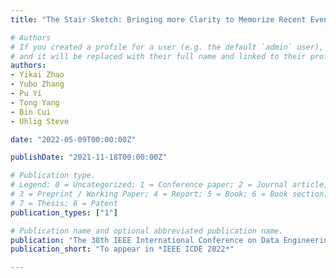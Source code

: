```yaml
---
title: "The Stair Sketch: Bringing more Clarity to Memorize Recent Events"

# Authors
# If you created a profile for a user (e.g. the default `admin` user), write the username (folder name) here 
# and it will be replaced with their full name and linked to their profile.
authors:
- Yikai Zhao
- Yubo Zhang
- Pu Yi
- Tong Yang
- Bin Cui
- Uhlig Steve

date: "2022-05-09T00:00:00Z"

publishDate: "2021-11-18T00:00:00Z"

# Publication type.
# Legend: 0 = Uncategorized; 1 = Conference paper; 2 = Journal article;
# 3 = Preprint / Working Paper; 4 = Report; 5 = Book; 6 = Book section;
# 7 = Thesis; 8 = Patent
publication_types: ["1"]

# Publication name and optional abbreviated publication name.
publication: "The 38th IEEE International Conference on Data Engineering"
publication_short: "To appear in *IEEE ICDE 2022*"

---
```

